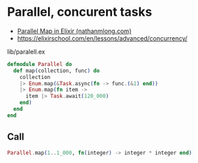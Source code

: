 # Parallel, concurent tasks

* [Parallel Map in Elixir (nathanmlong.com)](http://nathanmlong.com/2014/07/pmap-in-elixir/)
* https://elixirschool.com/en/lessons/advanced/concurrency/

lib/paralell.ex

```ex
defmodule Parallel do
  def map(collection, func) do
    collection
    |> Enum.map(&Task.async(fn -> func.(&1) end))
    |> Enum.map(fn item ->
      item |> Task.await(120_000)
    end)
  end
end
```

## Call

```ex
Parallel.map(1..1_000, fn(integer) -> integer * integer end)
```

